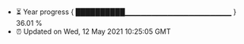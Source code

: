 - ⏳ Year progress { ██████████▁▁▁▁▁▁▁▁▁▁▁▁▁▁▁▁▁▁▁▁ } 36.01 %
- ⏰ Updated on Wed, 12 May 2021 10:25:05 GMT

